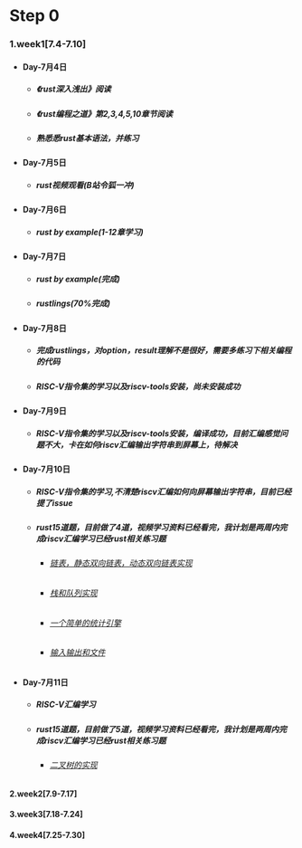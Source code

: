 # Step 0
### 1.week1[7.4-7.10]
  - #### Day-7月4日
    * ##### 《rust深入浅出》阅读
    * ##### 《rust编程之道》第2,3,4,5,10章节阅读
    * #####  熟悉悉rust基本语法，并练习 
  - #### Day-7月5日
    * #####  rust视频观看(B站令狐一冲)
  - #### Day-7月6日
    * #####  rust by example(1-12章学习)
  - #### Day-7月7日
    * #####  rust by example(完成)
    * #####  rustlings(70%完成)
  - #### Day-7月8日
    * #####  完成rustlings，对option，result理解不是很好，需要多练习下相关编程的代码
    * #####  RISC-V指令集的学习以及riscv-tools安装，尚未安装成功
  - #### Day-7月9日
    * #####  RISC-V指令集的学习以及riscv-tools安装，编译成功，目前汇编感觉问题不大，卡在如何riscv汇编输出字符串到屏幕上，待解决
  - #### Day-7月10日
    * #####  RISC-V指令集的学习,不清楚riscv汇编如何向屏幕输出字符串，目前已经提了issue
    * #####  rust15道题，目前做了4道，视频学习资料已经看完，我计划是两周内完成riscv汇编学习已经rust相关练习题
      - ###### [链表，静态双向链表，动态双向链表实现](https://github.com/shiweiwww/rcore/tree/master/exercis/exe1)
      - ###### [栈和队列实现](https://github.com/shiweiwww/rcore/tree/master/exercis/exe2)
      - ###### [一个简单的统计引擎](https://github.com/shiweiwww/rcore/tree/master/exercis/exe3)
      - ###### [输入输出和文件](https://github.com/shiweiwww/rcore/tree/master/exercis/exe4)

  - #### Day-7月11日
    * #####  RISC-V汇编学习
    * #####  rust15道题，目前做了5道，视频学习资料已经看完，我计划是两周内完成riscv汇编学习已经rust相关练习题
      - ###### [二叉树的实现](https://github.com/shiweiwww/rcore/tree/master/exercis/exe5)

#### 2.week2[7.9-7.17]
#### 3.week3[7.18-7.24]
#### 4.week4[7.25-7.30]

